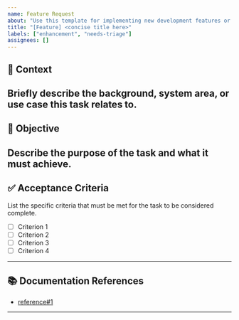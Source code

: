 ```yaml
---
name: Feature Request
about: "Use this template for implementing new development features or system tasks."
title: "[Feature] <concise title here>"
labels: ["enhancement", "needs-triage"]
assignees: []
---
```


## 🧩 Context

Briefly describe the background, system area, or use case this task relates to.
---

## 🎯 Objective

Describe the purpose of the task and what it must achieve.
---

## ✅ Acceptance Criteria

List the specific criteria that must be met for the task to be considered complete.

- [ ] Criterion 1
- [ ] Criterion 2
- [ ] Criterion 3
- [ ] Criterion 4
---

## 📚 Documentation References

- [reference#1](https://containerd.io/docs/)
---
